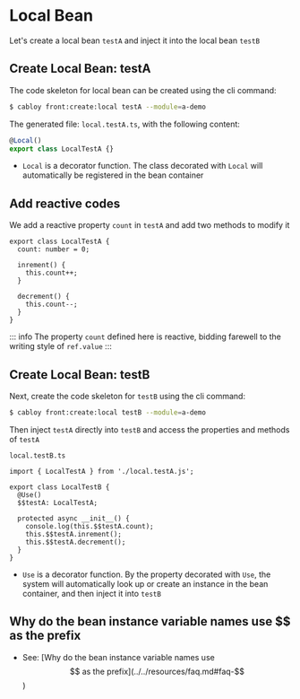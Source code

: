 # Local Bean

Let's create a local bean `testA` and inject it into the local bean `testB`

## Create Local Bean: testA

The code skeleton for local bean can be created using the cli command:

```bash
$ cabloy front:create:local testA --module=a-demo
```

The generated file: `local.testA.ts`, with the following content:

```typescript
@Local()
export class LocalTestA {}
```

- `Local` is a decorator function. The class decorated with `Local` will automatically be registered in the bean container

## Add reactive codes

We add a reactive property `count` in `testA` and add two methods to modify it

```typescript{2-10}
export class LocalTestA {
  count: number = 0;

  inrement() {
    this.count++;
  }

  decrement() {
    this.count--;
  }
}
```

::: info
The property `count` defined here is reactive, bidding farewell to the writing style of `ref.value`
:::

## Create Local Bean: testB

Next, create the code skeleton for `testB` using the cli command:

```bash
$ cabloy front:create:local testB --module=a-demo
```

Then inject `testA` directly into `testB` and access the properties and methods of `testA`

`local.testB.ts`

```typescript{1,4-11}
import { LocalTestA } from './local.testA.js';

export class LocalTestB {
  @Use()
  $$testA: LocalTestA;

  protected async __init__() {
    console.log(this.$$testA.count);
    this.$$testA.inrement();
    this.$$testA.decrement();
  }
}
```

- `Use` is a decorator function. By the property decorated with `Use`, the system will automatically look up or create an instance in the bean container, and then inject it into `testB`

## Why do the bean instance variable names use $$ as the prefix

- See: [Why do the bean instance variable names use $$ as the prefix](../../resources/faq.md#faq-$$)
